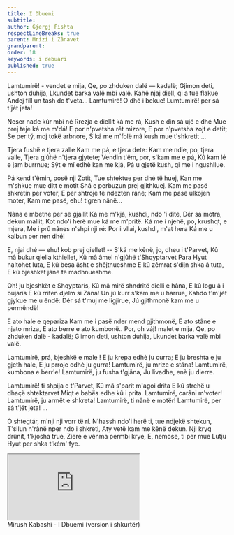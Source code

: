 ```yaml
---
title: I Dbuemi
subtitle:
author: Gjergj Fishta
respectLineBreaks: true
parent: Mrizi i Zânavet
grandparent:
order: 18
keywords: i debuari
published: true
---
```


Lamtumirë! - vendet e mija,
Qe, po zhduken dalë — kadalë;
Gjimon deti, ushton duhija,
Lkundet barka valë mbi valë.
Kahë njaj diell, qi a tue flakue
Andej fill un tash do t'veta...
Lamtumirë! O dhé i bekue!
Lumtumirë! per sá t'jét jeta!

Neser nade kúr mbi né
Rrezja e diellit ká me rá,
Kush e din sá ujë e dhé
Mue prej teje ká me m'dá!
E por n'pvetsha rêt mizore,
E por n'pvetsha zojt e detit;
Se per tý, moj tokë arbnore,
S'ká me m'folë mâ kush mue t'shkretit ...

Tjera fushë e tjera zalle
Kam me pá, e tjera dete:
Kam me ndie, po, tjera valle,
Tjera gjûhë n'tjera gjytete;
Vendin t'êm, por, s'kam me e pá,
Kû kam lé e jam burrnue;
Sŷt e mí edhè kan me kjá,
Pá u gjetë kush, qi me i ngushllue.

Pá kend t'êmin, posë nji Zotit,
Tue shtektue per dhé të huej,
Kan me m'shkue mue ditt e motit
Shá e perbuzun prej gjithkuej.
Kam me pasë shkretín per voter,
E per shtrojë të ndezten rânë;
Kam me pasë ulkojen moter,
Kam me pasë, ehu! tigren nânë...

Nâna e mbetne per së gjallit
Ká me m'kjá, kushdi, ndo 'i ditë,
Dér sá motra, dekun mallit,
Kot ndo'i herë mue ká me m'pritë.
Ká me i njehë, po, krushqt, e mjera,
Me i prû nânes n'shpí nji ré:
Por i vllai, kushdi, m'at hera
Ká me u kalbun per nen dhé!

E, njai dhé — ehu! kob prej qiellet! --
S'ká me kênë, jo, dheu i t'Parvet,
Kû mâ bukur qiella kthiellet,
Kũ mâ âmel n'gjûhë t'Shqyptarvet
Para Hyut naltohet luta,
E kû besa âsht e shêjtnueshme
E kû zêmrat s'dijn shka â tuta,
E kû bjeshkët jânë të madhnueshme.

Oh! ju bjeshkët e Shqyptarís,
Kû mâ mirë shndritë dielli e hâna,
E kû logu â i bujarís
E kû rriten djelm si Zâna!
Un jú kurr s'kam me u harrue,
Kahdo t'm'jét gjykue me u êndë:
Dér sá t'muj me ligjirue,
Jú gjithmonë kam me u permêndë!

E ato hale e qepariza
Kam me i pasë nder mend gjithmonë,
E ato stâne e njato mriza,
E ato berre e ato kumbonë..
Por, oh váj! malet e mija,
Qe, po zhduken dalë - kadalë;
Glimon deti, ushton duhija,
Lkundet barka valë mbi valë.

Lamtumirë, prá, bjeshkë e male !
E ju krepa edhè ju curra;
E ju breshta e ju gjeth hale,
E ju prroje edhè ju gurra!
Lamtumirë, ju mrize e stâna!
Lamtumirë, kumbona e berr'e!
Lamtumirë, ju fusha t'gjâna,
Ju livadhe, enè ju dierre.

Lamtumirë! ti shpija e t'Parvet,
Kû mâ s'parit m'agoi drita
E kû strehë u dhaçë shtektarvet
Miqt e babës edhe kû i prita.
Lamtumirë, carâni m'voter!
Lamtumirë, ju armët e shkreta!
Lamtumirë, ti nânë e motër!
Lamtumirë, per sá t'jét jeta! ...

O shtegtár, m'nji nji vorr të rí.
N'hassh ndo'i herë ti, tue ndjekë shtekun,
T'silun n'rânë nper ndo i shkreti,
Aty vetë kam me kênë dekun.
Nji kryq drûnit, t'kjosha true,
Ziere e vênma permbi krye,
E, nemose, ti per mue
Lutju Hyut per shka t'kém' fye.




<div class="iframe-container">
    <iframe src="https://www.youtube.com/embed/bsLk92BA2-k?si=IEfeEgaedjkkOM8_">
    </iframe>
</div>
<figcaption>Mirush Kabashi - I Dbuemi (version i shkurtër)</figcaption>
